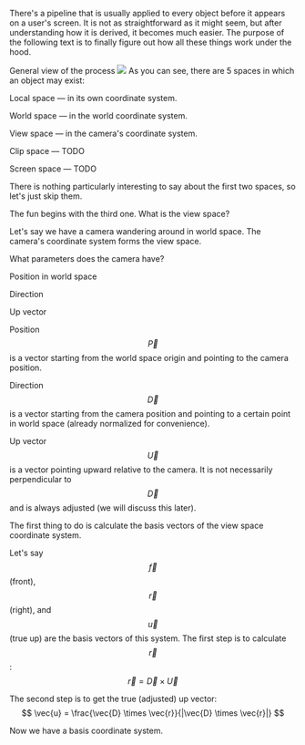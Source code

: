 There's a pipeline that is usually applied to every object before it appears on a user's screen.
It is not as straightforward as it might seem, but after understanding how it is derived, it becomes much easier.
The purpose of the following text is to finally figure out how all these things work under the hood.

General view of the process
<img src="3d-rendering/general_view.jpg">
As you can see, there are 5 spaces in which an object may exist:

Local space — in its own coordinate system.

World space — in the world coordinate system.

View space — in the camera's coordinate system.

Clip space — TODO

Screen space — TODO

There is nothing particularly interesting to say about the first two spaces,
so let's just skip them.

The fun begins with the third one. What is the view space?

Let's say we have a camera wandering around in world space. The camera's coordinate system forms the view space.

What parameters does the camera have?

Position in world space

Direction

Up vector

Position $$\vec{P}$$ is a vector starting from the world space origin and pointing to the camera position.

Direction $$\vec{D}$$ is a vector starting from the camera position and pointing to a certain point in world space (already normalized for convenience).

Up vector $$\vec{U}$$ is a vector pointing upward relative to the camera. It is not necessarily perpendicular to $$\vec{D}$$ and is always adjusted (we will discuss this later).

The first thing to do is calculate the basis vectors of the view space coordinate system.

Let's say $$\vec{f}$$ (front), $$\vec{r}$$ (right), and $$\vec{u}$$ (true up) are the basis vectors of this system. The first step is to calculate $$\vec{r}$$:
$$
\vec{r} = \vec{D} \times \vec{U}
$$

The second step is to get the true (adjusted) up vector:
$$
\vec{u} = \frac{\vec{D} \times \vec{r}}{|\vec{D} \times \vec{r}|}
$$

Now we have a basis coordinate system.
